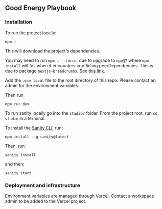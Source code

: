 ## Good Energy Playbook

### Installation

To run the project locally:

```
npm i
```

This will download the project's dependencies.

You may need to run `npm i --force`, due to upgrade to `npm@7` where `npm install` will fail when it encounters conflicting peerDependencies. This is due to package `nextjs-breadcrumbs`. See [this link](https://stackoverflow.com/a/74418970).

Add the `.env.local` file to the root directory of this repo. Please contact an admin for the environment variables.

Then run

```
npm run dev
```

To run sanity locally go into the `studio/` folder. From the project root, run `cd studio` in a terminal.

To install the [Sanity CLI](https://www.sanity.io/docs/cli), run:
```
npm install --g sanity@latest
```

Then, run:

```
sanity install
```

and then:

```
sanity start
```

### Deployment and infrastructure

Environment variables are managed through Vercel. Contact a workspace admin to be added to the Vercel project.
